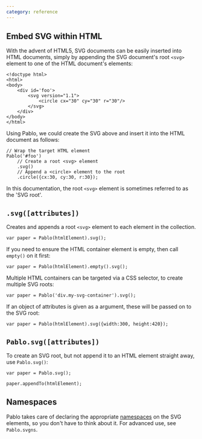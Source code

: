 ```yaml
---
category: reference
---
```


Embed SVG within HTML
---------------------

With the advent of HTML5, SVG documents can be easily inserted into HTML documents, simply by appending the SVG document's root `<svg>` element to one of the HTML document's elements:

    <!doctype html>
    <html>
    <body>
        <div id='foo'>
            <svg version="1.1">
                <circle cx="30" cy="30" r="30"/>
            </svg>
        </div>
    </body>
    </html>

Using Pablo, we could create the SVG above and insert it into the HTML document as follows:

    // Wrap the target HTML element
    Pablo('#foo')
        // Create a root <svg> element
        .svg()
        // Append a <circle> element to the root
        .circle({cx:30, cy:30, r:30});

In this documentation, the root `<svg>` element is sometimes referred to as the 'SVG root'.


`.svg([attributes])`
---------------------

Creates and appends a root `<svg>` element to each element in the collection.

    var paper = Pablo(htmlElement).svg();

If you need to ensure the HTML container element is empty, then call `empty()` on it first:

    var paper = Pablo(htmlElement).empty().svg();

Multiple HTML containers can be targeted via a CSS selector, to create multiple SVG roots:

    var paper = Pablo('div.my-svg-container').svg();

If an object of attributes is given as a argument, these will be passed on to the SVG root:
    
    var paper = Pablo(htmlElement).svg({width:300, height:420});


`Pablo.svg([attributes])`
--------------------------

To create an SVG root, but not append it to an HTML element straight away, use `Pablo.svg()`:

    var paper = Pablo.svg();
    
    paper.appendTo(htmlElement);


Namespaces
----------

Pablo takes care of declaring the appropriate [namespaces][namespaces] on the SVG elements, so you don't have to think about it. For advanced use, see `Pablo.svgns`.

[namespaces]: https://developer.mozilla.org/en-US/docs/SVG/Namespaces_Crash_Course